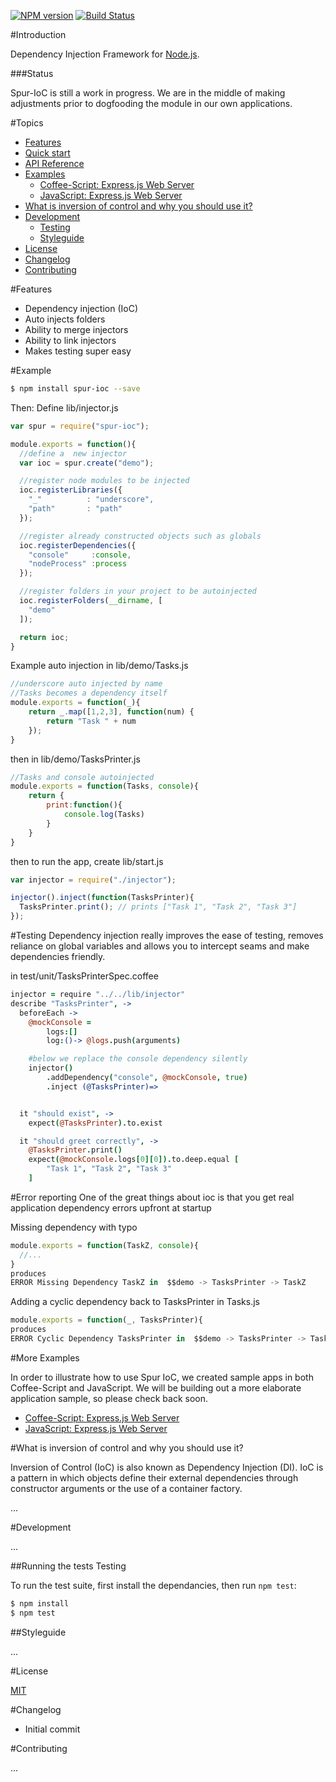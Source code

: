 [![NPM version](https://badge.fury.io/js/spur-ioc.png)](http://badge.fury.io/js/spur-ioc)
[![Build Status](https://travis-ci.org/SpurFramework/spur-ioc.png?branch=master)](https://travis-ci.org/SpurFramework/spur-ioc)

#Introduction

Dependency Injection Framework for [Node.js](http://nodejs.org/).

###Status

Spur-IoC is still a work in progress. We are in the middle of making adjustments prior to dogfooding the module in our own applications.

#Topics

- [Features](#features)
- [Quick start](#quick-start)
- [API Reference](API.md)
- [Examples](#examples)
    - [Coffee-Script: Express.js Web Server](https://github.com/SpurFramework/spur-express-coffee-example)
    - [JavaScript: Express.js Web Server](https://github.com/SpurFramework/spur-express-js-example)
- [What is inversion of control and why you should use it?](#what-is-inversion-of-control-and-why-you-should-use-it)
- [Development](#development)
    - [Testing](#testing)
    - [Styleguide](#styleguide)
- [License](#license)
- [Changelog](#changelog)
- [Contributing](#contributing)

#Features

  * Dependency injection (IoC)
  * Auto injects folders
  * Ability to merge injectors
  * Ability to link injectors
  * Makes testing super easy


#Example

```bash
$ npm install spur-ioc --save
```

Then: Define lib/injector.js

```javascript
var spur = require("spur-ioc");

module.exports = function(){
  //define a  new injector
  var ioc = spur.create("demo");

  //register node modules to be injected
  ioc.registerLibraries({
    "_"          : "underscore",
    "path"       : "path"
  });

  //register already constructed objects such as globals
  ioc.registerDependencies({
    "console"     :console,
    "nodeProcess" :process
  });

  //register folders in your project to be autoinjected
  ioc.registerFolders(__dirname, [
    "demo"
  ]);

  return ioc;
}
```

Example auto injection in lib/demo/Tasks.js

```javascript
//underscore auto injected by name
//Tasks becomes a dependency itself
module.exports = function(_){
    return _.map([1,2,3], function(num) {
        return "Task " + num
    });
}
```
then in lib/demo/TasksPrinter.js
```javascript
//Tasks and console autoinjected
module.exports = function(Tasks, console){
    return {
        print:function(){
            console.log(Tasks)
        }
    }
}
```

then to run the app, create lib/start.js

```javascript
var injector = require("./injector");

injector().inject(function(TasksPrinter){
  TasksPrinter.print(); // prints ["Task 1", "Task 2", "Task 3"]
});
```
#Testing
Dependency injection really improves the ease of testing, removes reliance on global variables and allows you to intercept seams and make dependencies friendly.

in test/unit/TasksPrinterSpec.coffee

```coffeescript
injector = require "../../lib/injector"
describe "TasksPrinter", ->
  beforeEach ->
    @mockConsole =
        logs:[]
        log:()-> @logs.push(arguments)

    #below we replace the console dependency silently
    injector()
        .addDependency("console", @mockConsole, true)
        .inject (@TasksPrinter)=>


  it "should exist", ->
    expect(@TasksPrinter).to.exist

  it "should greet correctly", ->
    @TasksPrinter.print()
    expect(@mockConsole.logs[0][0]).to.deep.equal [
        "Task 1", "Task 2", "Task 3"
    ]

```

#Error reporting
One of the great things about ioc is that you get real application dependency errors upfront at startup

Missing dependency with typo
```javascript
module.exports = function(TaskZ, console){
  //...
}
produces
ERROR Missing Dependency TaskZ in  $$demo -> TasksPrinter -> TaskZ
```
Adding a cyclic dependency back to TasksPrinter in Tasks.js
```javascript
module.exports = function(_, TasksPrinter){
produces
ERROR Cyclic Dependency TasksPrinter in  $$demo -> TasksPrinter -> Tasks -> TasksPrinter
```

#More Examples

In order to illustrate how to use Spur IoC, we created sample apps in both Coffee-Script and JavaScript. We will be building out a more elaborate application sample, so please check back soon.

 * [Coffee-Script: Express.js Web Server](https://github.com/SpurFramework/spur-express-coffee-example)
 * [JavaScript: Express.js Web Server](https://github.com/SpurFramework/spur-express-js-example)

#What is inversion of control and why you should use it?

Inversion of Control (IoC) is also known as Dependency Injection (DI). IoC is a pattern in which objects define their external dependencies through constructor arguments or the use of a container factory.

...

#Development

...

##Running the tests Testing

To run the test suite, first install the dependancies, then run `npm test`:

```bash
$ npm install
$ npm test
```

##Styleguide

...

#License

[MIT](LICENSE)

#Changelog

  * Initial commit

#Contributing

...
